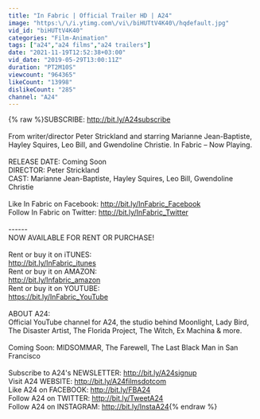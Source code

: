 ```yaml
---
title: "In Fabric | Official Trailer HD | A24"
image: "https:\/\/i.ytimg.com\/vi\/biHUTtV4K40\/hqdefault.jpg"
vid_id: "biHUTtV4K40"
categories: "Film-Animation"
tags: ["a24","a24 films","a24 trailers"]
date: "2021-11-19T12:52:38+03:00"
vid_date: "2019-05-29T13:00:11Z"
duration: "PT2M10S"
viewcount: "964365"
likeCount: "13998"
dislikeCount: "285"
channel: "A24"
---
```

{% raw %}SUBSCRIBE: <a rel="nofollow" target="blank" href="http://bit.ly/A24subscribe">http://bit.ly/A24subscribe</a><br /><br />From writer/director Peter Strickland and starring Marianne Jean-Baptiste, Hayley Squires, Leo Bill, and Gwendoline Christie. In Fabric – Now Playing.<br /><br />RELEASE DATE: Coming Soon<br />DIRECTOR: Peter Strickland <br />CAST: Marianne Jean-Baptiste, Hayley Squires, Leo Bill, Gwendoline Christie<br /><br />Like In Fabric on Facebook: <a rel="nofollow" target="blank" href="http://bit.ly/InFabric_Facebook">http://bit.ly/InFabric_Facebook</a><br />Follow In Fabric on Twitter: <a rel="nofollow" target="blank" href="http://bit.ly/InFabric_Twitter">http://bit.ly/InFabric_Twitter</a><br /><br />------<br />NOW AVAILABLE FOR RENT OR PURCHASE!<br /><br />Rent or buy it on iTUNES:<br /><a rel="nofollow" target="blank" href="http://bit.ly/InFabric_itunes">http://bit.ly/InFabric_itunes</a><br />Rent or buy it on AMAZON:<br /><a rel="nofollow" target="blank" href="http://bit.ly/Infabric_amazon">http://bit.ly/Infabric_amazon</a><br />Rent or buy it on YOUTUBE: <br /><a rel="nofollow" target="blank" href="https://bit.ly/InFabric_YouTube">https://bit.ly/InFabric_YouTube</a><br /><br />ABOUT A24:<br />Official YouTube channel for A24, the studio behind Moonlight, Lady Bird, The Disaster Artist, The Florida Project, The Witch, Ex Machina &amp; more.<br /><br />Coming Soon: MIDSOMMAR, The Farewell, The Last Black Man in San Francisco<br /><br />Subscribe to A24's NEWSLETTER:  <a rel="nofollow" target="blank" href="http://bit.ly/A24signup">http://bit.ly/A24signup</a><br />Visit A24 WEBSITE: <a rel="nofollow" target="blank" href="http://bit.ly/A24filmsdotcom">http://bit.ly/A24filmsdotcom</a><br />Like A24 on FACEBOOK: <a rel="nofollow" target="blank" href="http://bit.ly/FBA24">http://bit.ly/FBA24</a><br />Follow A24 on TWITTER: <a rel="nofollow" target="blank" href="http://bit.ly/TweetA24">http://bit.ly/TweetA24</a><br />Follow A24 on INSTAGRAM: <a rel="nofollow" target="blank" href="http://bit.ly/InstaA24">http://bit.ly/InstaA24</a>{% endraw %}
